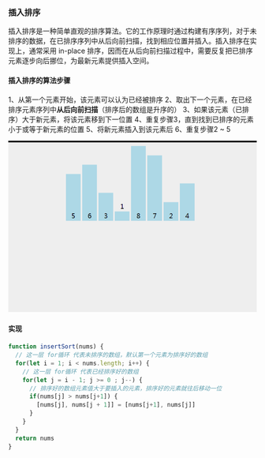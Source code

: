 ### 插入排序

插入排序是一种简单直观的排序算法。它的工作原理时通过构建有序序列，对于未排序的数据，在已排序序列中从后向前扫描，找到相应位置并插入。插入排序在实现上，通常采用 in-place 排序，因而在从后向前扫描过程中，需要反复把已排序元素逐步向后挪位，为最新元素提供插入空间。

#### 插入排序的算法步骤

1、从第一个元素开始，该元素可以认为已经被排序
2、取出下一个元素，在已经排序元素序列中**从后向前扫描**（排序后的数组是升序的）
3、如果该元素（已排序）大于新元素，将该元素移到下一位置
4、重复步骤3，直到找到已排序的元素小于或等于新元素的位置
5、将新元素插入到该元素后
6、重复步骤2 ~ 5

![](https://github.com/DBAAZzz/data-structure/blob/main/static/insertSort.gif)


#### 实现

```js
function insertSort(nums) {
  // 这一层 for循环 代表未排序的数组，默认第一个元素为排序好的数组
  for(let i = 1; i < nums.length; i++) {
    // 这一层 for循环 代表已经排序好的数组
    for(let j = i - 1; j >= 0 ; j--) {
      // 排序好的数组元素值大于要插入的元素，排序好的元素就往后移动一位
      if(nums[j] > nums[j+1]) {
        [nums[j], nums[j + 1]] = [nums[j+1], nums[j]]
      }
    }
  }
  return nums
}
```